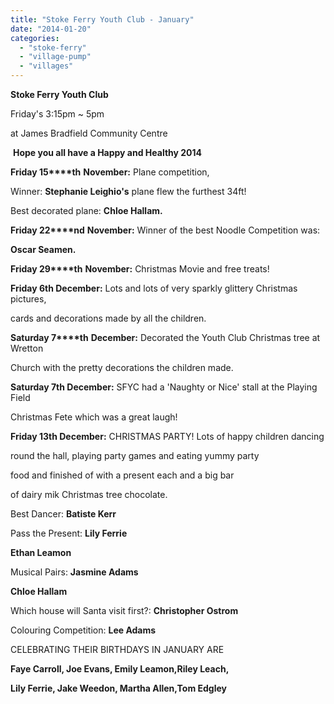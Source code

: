 ```yaml
---
title: "Stoke Ferry Youth Club - January"
date: "2014-01-20"
categories: 
  - "stoke-ferry"
  - "village-pump"
  - "villages"
---
```


**Stoke Ferry Youth Club**

Friday's 3:15pm ~ 5pm

at James Bradfield Community Centre

 **Hope you all have a Happy and Healthy 2014**

**Friday 15****th** **November:** Plane competition,

Winner: **Stephanie Leighio's** plane flew the furthest 34ft!

Best decorated plane: **Chloe Hallam.**

**Friday 22****nd** **November:** Winner of the best Noodle Competition was:

**Oscar Seamen.**

**Friday 29****th** **November:** Christmas Movie and free treats!

**Friday 6th December:** Lots and lots of very sparkly glittery Christmas pictures,

cards and decorations made by all the children.

**Saturday 7****th** **December:** Decorated the Youth Club Christmas tree at Wretton

Church with the pretty decorations the children made.

**Saturday 7th December:** SFYC had a 'Naughty or Nice' stall at the Playing Field

Christmas Fete which was a great laugh!

**Friday 13th December:** CHRISTMAS PARTY! Lots of happy children dancing

round the hall, playing party games and eating yummy party

food and finished of with a present each and a big bar

of dairy mik Christmas tree chocolate.

Best Dancer: **Batiste Kerr**

Pass the Present: **Lily Ferrie**

**Ethan Leamon**

Musical Pairs: **Jasmine Adams**

**Chloe Hallam**

Which house will Santa visit first?: **Christopher Ostrom**

Colouring Competition: **Lee Adams**

CELEBRATING THEIR BIRTHDAYS IN JANUARY ARE

**Faye Carroll, Joe Evans, Emily Leamon,Riley Leach,**

**Lily Ferrie, Jake Weedon, Martha Allen,Tom Edgley**
